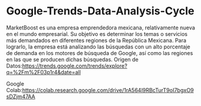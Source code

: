 # Google-Trends-Data-Analysis-Cycle
MarketBoost es una empresa emprendedora mexicana, relativamente nueva en el mundo empresarial. Su objetivo es determinar los temas o servicios más demandados en diferentes regiones de la República Mexicana. 
Para lograrlo, la empresa está analizando las búsquedas con un alto porcentaje de demanda en los motores de búsqueda de Google, así como las regiones en las que se producen dichas búsquedas.
Origen de Datos:https://trends.google.com/trends/explore?q=%2Fm%2F03p1r4&date=all

Google Colab:https://colab.research.google.com/drive/1rA564l9RBcTurT9oI7bgxO9sDZjm47AA
